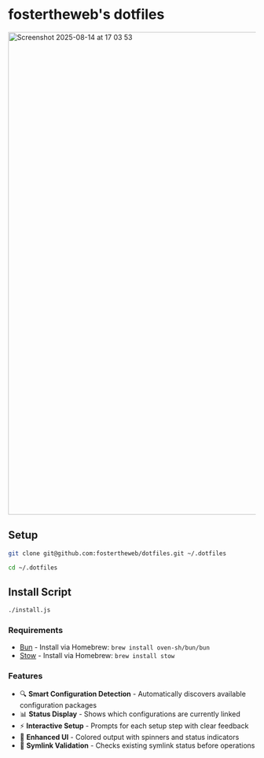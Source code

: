 # fostertheweb's dotfiles

<img width="1512" height="982" alt="Screenshot 2025-08-14 at 17 03 53" src="https://github.com/user-attachments/assets/8f9258ad-1efc-43a1-94d7-ccfda35bec2d" />

## Setup

```bash
git clone git@github.com:fostertheweb/dotfiles.git ~/.dotfiles
```

```bash
cd ~/.dotfiles
```

## Install Script

```bash
./install.js

```

### Requirements

- [Bun](https://bun.sh) - Install via Homebrew: `brew install oven-sh/bun/bun`
- [Stow](https://www.gnu.org/software/stow/) - Install via Homebrew: `brew install stow`

### Features

- 🔍 **Smart Configuration Detection** - Automatically discovers available configuration packages
- 📊 **Status Display** - Shows which configurations are currently linked
- ⚡ **Interactive Setup** - Prompts for each setup step with clear feedback
- 🎨 **Enhanced UI** - Colored output with spinners and status indicators
- 🔗 **Symlink Validation** - Checks existing symlink status before operations

